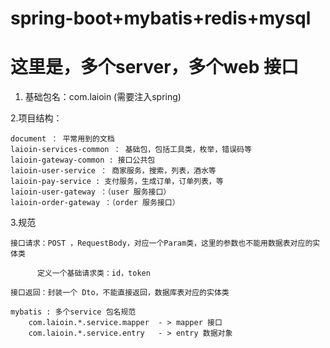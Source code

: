 # spring-boot+mybatis+redis+mysql
# 这里是，多个server，多个web 接口

 1. 基础包名：com.laioin (需要注入spring)
 
 2.项目结构：
    
    document ： 平常用到的文档
    laioin-services-common ： 基础包，包括工具类，枚举，错误码等
    laioin-gateway-common : 接口公共包
    laioin-user-service ： 商家服务，搜索，列表，酒水等
    laioin-pay-service : 支付服务，生成订单，订单列表，等
    laioin-user-gateway ：（user 服务接口） 
    laioin-order-gateway ：（order 服务接口） 
   
    
3.规范
    
    接口请求：POST ，RequestBody，对应一个Param类，这里的参数也不能用数据表对应的实体类
          
          定义一个基础请求类：id，token
                
    接口返回：封装一个 Dto，不能直接返回，数据库表对应的实体类
    
    mybatis : 多个service 包名规范
        com.laioin.*.service.mapper  - > mapper 接口
        com.laioin.*.service.entry   - > entry 数据对象
        